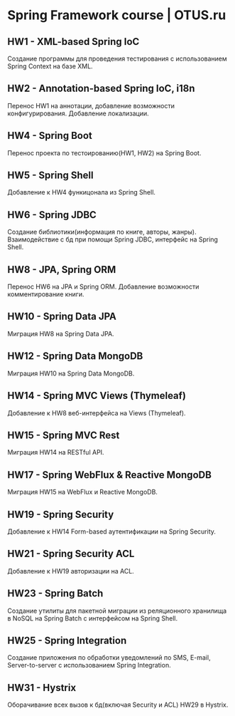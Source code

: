 # Spring Framework course | OTUS.ru

## HW1 - XML-based Spring IoC
Создание программы для проведения тестирования с использованием
Spring Context на базе XML.

## HW2 - Annotation-based Spring IoC, i18n
Перенос HW1 на аннотации, добавление возможности конфигурирования.
Добавление локализации.

## HW4 - Spring Boot
Перенос проекта по тестоированию(HW1, HW2) на Spring Boot.

## HW5 - Spring Shell
Добавление к HW4 функицонала из Spring Shell.

## HW6 - Spring JDBC
Создание библиотики(информация по книге, авторы, жанры).
Взаимодействие с бд при помощи Spring JDBC, интерфейс на 
Spring Shell.

## HW8 - JPA, Spring ORM
Перенос HW6 на JPA и Spring ORM. Добавление возможности
комментирование книги.

## HW10 - Spring Data JPA
Миграция HW8 на Spring Data JPA.

## HW12 - Spring Data MongoDB
Миграция HW10 на Spring Data MongoDB.

## HW14 - Spring MVC Views (Thymeleaf)
Добавление к HW8 веб-интерфейса на Views (Thymeleaf).

## HW15 - Spring MVC Rest
Миграция HW14 на RESTful API.

## HW17 - Spring WebFlux & Reactive MongoDB
Миграция HW15 на WebFlux и Reactive MongoDB.

## HW19 - Spring Security
Добавление к HW14 Form-based аутентификации на Spring Security.

## HW21 - Spring Security ACL
Добавление к HW19 авторизации на ACL.

## HW23 - Spring Batch
Создание утилиты для пакетной миграции из реляционного хранилища в NoSQL на 
Spring Batch с интерфейсом на Spring Shell.

## HW25 - Spring Integration
Создание приложения по обработки уведомлений по SMS, E-mail, Server-to-server
c использованием Spring Integration.

## HW31 - Hystrix
Оборачивание всех вызов к бд(включая Security и ACL) HW29 в Hystrix. 
